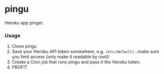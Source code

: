 pingu
=====

Heroku app pinger.

### Usage

1. Clone pingu
2. Save your Heroku API token somewhere, e.g. `/etc/default/`...make sure you
   limit access (only make it readable by root)!
3. Create a Cron job that runs pingu and pass it the Heroku token.
4. PROFIT
